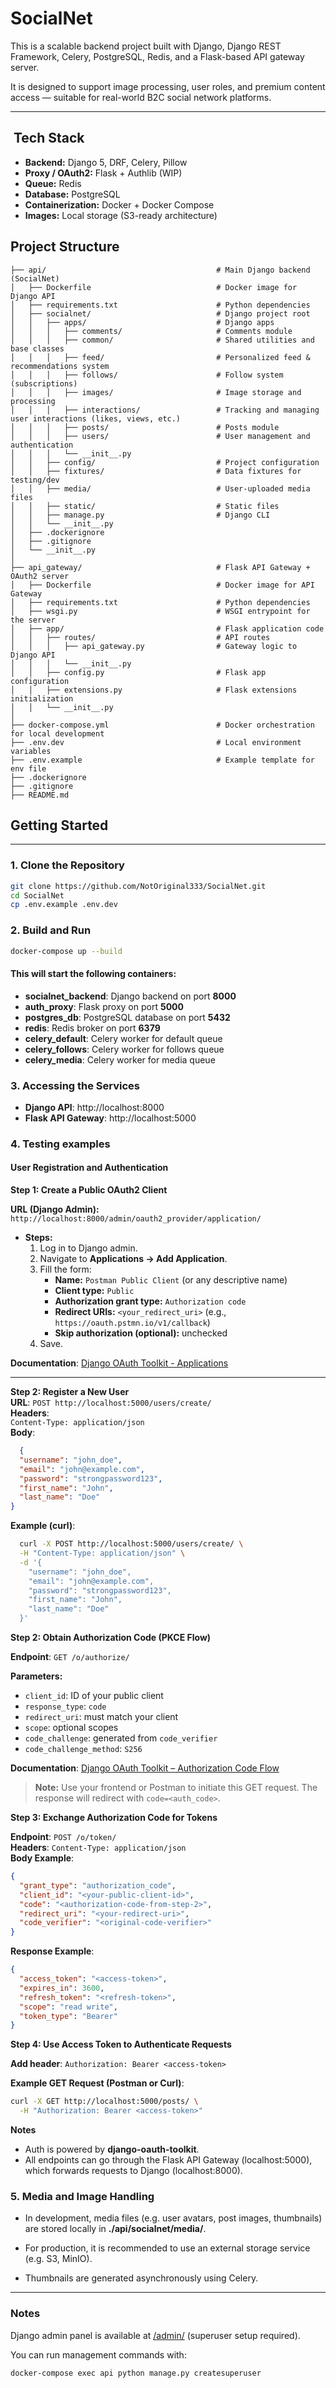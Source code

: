 # SocialNet

This is a scalable backend project built with Django, Django REST Framework, Celery, PostgreSQL, Redis, and a
Flask-based API gateway server.

It is designed to support image processing, user roles, and premium content access — suitable for real-world B2C social
network platforms.

---

## ️ Tech Stack

- **Backend:** Django 5, DRF, Celery, Pillow
- **Proxy / OAuth2:** Flask + Authlib (WIP)
- **Queue:** Redis
- **Database:** PostgreSQL
- **Containerization:** Docker + Docker Compose
- **Images:** Local storage (S3-ready architecture)

## Project Structure

```
├── api/                                      # Main Django backend (SocialNet)
│   ├── Dockerfile                            # Docker image for Django API
│   ├── requirements.txt                      # Python dependencies
│   ├── socialnet/                            # Django project root
│   │   ├── apps/                             # Django apps
│   │   │   ├── comments/                     # Comments module
│   │   │   ├── common/                       # Shared utilities and base classes
│   │   │   ├── feed/                         # Personalized feed & recommendations system 
│   │   │   ├── follows/                      # Follow system (subscriptions)
│   │   │   ├── images/                       # Image storage and processing
│   │   │   ├── interactions/                 # Tracking and managing user interactions (likes, views, etc.)
│   │   │   ├── posts/                        # Posts module
│   │   │   ├── users/                        # User management and authentication
│   │   │   └── __init__.py
│   │   ├── config/                           # Project configuration
│   │   ├── fixtures/                         # Data fixtures for testing/dev
│   │   ├── media/                            # User-uploaded media files
│   │   ├── static/                           # Static files
│   │   ├── manage.py                         # Django CLI
│   │   └── __init__.py
│   ├── .dockerignore
│   ├── .gitignore
│   └── __init__.py
│
├── api_gateway/                              # Flask API Gateway + OAuth2 server
│   ├── Dockerfile                            # Docker image for API Gateway
│   ├── requirements.txt                      # Python dependencies
│   ├── wsgi.py                               # WSGI entrypoint for the server
│   ├── app/                                  # Flask application code
│   │   ├── routes/                           # API routes
│   │   │   ├── api_gateway.py                # Gateway logic to Django API
│   │   │   └── __init__.py
│   │   ├── config.py                         # Flask app configuration
│   │   ├── extensions.py                     # Flask extensions initialization
│   │   └── __init__.py
│
├── docker-compose.yml                        # Docker orchestration for local development
├── .env.dev                                  # Local environment variables
├── .env.example                              # Example template for env file
├── .dockerignore
├── .gitignore
├── README.md
```

## Getting Started

---

### 1. Clone the Repository

```bash
git clone https://github.com/NotOriginal333/SocialNet.git
cd SocialNet
cp .env.example .env.dev
```

### 2. Build and Run

```bash
docker-compose up --build
```

#### This will start the following containers:

* **socialnet_backend**: Django backend on port **8000**
* **auth_proxy**: Flask proxy on port **5000**
* **postgres_db**: PostgreSQL database on port **5432**
* **redis**: Redis broker on port **6379**
* **celery_default**: Celery worker for default queue
* **celery_follows**: Celery worker for follows queue
* **celery_media**: Celery worker for media queue

### 3. Accessing the Services

* **Django API**:    http://localhost:8000
* **Flask API Gateway**:    http://localhost:5000

### 4. Testing examples

#### User Registration and Authentication

**Step 1: Create a Public OAuth2 Client**

**URL (Django Admin):** `http://localhost:8000/admin/oauth2_provider/application/`

- **Steps:**
    1. Log in to Django admin.
    2. Navigate to **Applications → Add Application**.
    3. Fill the form:
        - **Name:** `Postman Public Client` (or any descriptive name)
        - **Client type:** `Public`
        - **Authorization grant type:** `Authorization code`
        - **Redirect URIs:** `<your_redirect_uri>` (e.g., `https://oauth.pstmn.io/v1/callback`)
        - **Skip authorization (optional):** unchecked
    4. Save.

**Documentation**: [Django OAuth Toolkit - Applications](https://django-oauth-toolkit.readthedocs.io/en/latest/tutorial/tutorial_01.html#applications)

---

**Step 2: Register a New User** \
**URL**: `POST http://localhost:5000/users/create/` \
**Headers**: \
`Content-Type: application/json`\
**Body**:

```json
  {
  "username": "john_doe",
  "email": "john@example.com",
  "password": "strongpassword123",
  "first_name": "John",
  "last_name": "Doe"
}
  ```

**Example (curl)**:

```bash
  curl -X POST http://localhost:5000/users/create/ \
  -H "Content-Type: application/json" \
  -d '{
    "username": "john_doe",
    "email": "john@example.com",
    "password": "strongpassword123",
    "first_name": "John",
    "last_name": "Doe"
  }'
  ```

**Step 2: Obtain Authorization Code (PKCE Flow)**

**Endpoint**: `GET /o/authorize/`

**Parameters:**

- `client_id`: ID of your public client
- `response_type`: `code`
- `redirect_uri`: must match your client
- `scope`: optional scopes
- `code_challenge`: generated from `code_verifier`
- `code_challenge_method`: `S256`

**Documentation**: [Django OAuth Toolkit – Authorization Code Flow](https://django-oauth-toolkit.readthedocs.io/en/latest/tutorial/tutorial_04.html)

> **Note:** Use your frontend or Postman to initiate this GET request. The response will redirect
> with `code=<auth_code>`.

**Step 3: Exchange Authorization Code for Tokens**

**Endpoint**: `POST /o/token/`  
**Headers**: `Content-Type: application/json`  
**Body Example**:

```json
{
  "grant_type": "authorization_code",
  "client_id": "<your-public-client-id>",
  "code": "<authorization-code-from-step-2>",
  "redirect_uri": "<your-redirect-uri>",
  "code_verifier": "<original-code-verifier>"
} 
```

**Response Example**:

```json
{
  "access_token": "<access-token>",
  "expires_in": 3600,
  "refresh_token": "<refresh-token>",
  "scope": "read write",
  "token_type": "Bearer"
}
```

**Step 4: Use Access Token to Authenticate Requests**

**Add header**: `Authorization: Bearer <access-token>`

**Example GET Request (Postman or Curl)**: 
```bash
curl -X GET http://localhost:5000/posts/ \
  -H "Authorization: Bearer <access-token>"
```

**Notes**

* Auth is powered by **django-oauth-toolkit**.
* All endpoints can go through the Flask API Gateway (localhost:5000), which forwards requests to Django (localhost:8000).

### 5. Media and Image Handling

* In development, media files (e.g. user avatars, post images, thumbnails) are stored locally in **./api/socialnet/media/**.

* For production, it is recommended to use an external storage service (e.g. S3, MinIO).

* Thumbnails are generated asynchronously using Celery.

--- 

### Notes

Django admin panel is available at [/admin/]() (superuser setup required).

You can run management commands with:

``` bash
docker-compose exec api python manage.py createsuperuser
```